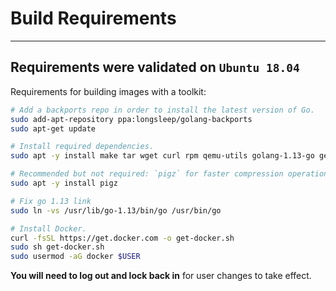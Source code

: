 
# Build Requirements

---

## Requirements were validated on `Ubuntu 18.04`

Requirements for building images with a toolkit:

```bash
# Add a backports repo in order to install the latest version of Go.
sudo add-apt-repository ppa:longsleep/golang-backports
sudo apt-get update

# Install required dependencies.
sudo apt -y install make tar wget curl rpm qemu-utils golang-1.13-go genisoimage

# Recommended but not required: `pigz` for faster compression operations.
sudo apt -y install pigz

# Fix go 1.13 link
sudo ln -vs /usr/lib/go-1.13/bin/go /usr/bin/go

# Install Docker.
curl -fsSL https://get.docker.com -o get-docker.sh
sudo sh get-docker.sh
sudo usermod -aG docker $USER
```

**You will need to log out and lock back in** for user changes to take effect.
